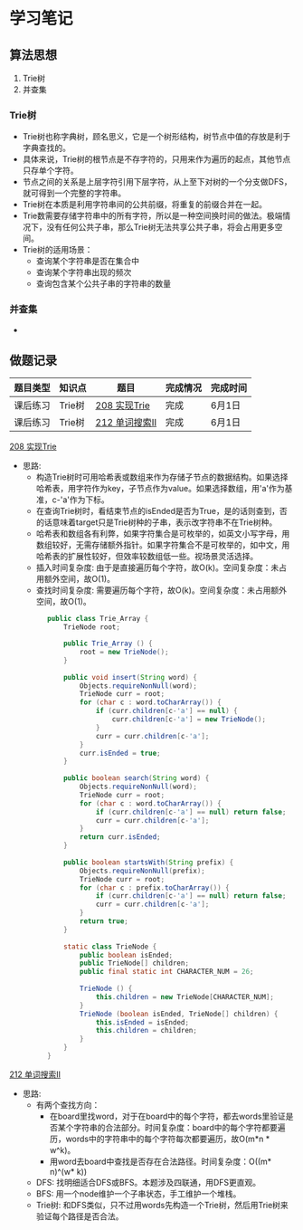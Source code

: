 #  学习笔记
##  算法思想
1. Trie树
2. 并查集

###  Trie树
 - Trie树也称字典树，顾名思义，它是一个树形结构，树节点中值的存放是利于字典查找的。  
 - 具体来说，Trie树的根节点是不存字符的，只用来作为遍历的起点，其他节点只存单个字符。  
 - 节点之间的关系是上层字符引用下层字符，从上至下对树的一个分支做DFS，就可得到一个完整的字符串。  
 - Trie树在本质是利用字符串间的公共前缀，将重复的前缀合并在一起。  
 - Trie数需要存储字符串中的所有字符，所以是一种空间换时间的做法。极端情况下，没有任何公共子串，那么Trie树无法共享公共子串，将会占用更多空间。  
 - Trie树的适用场景：
    - 查询某个字符串是否在集合中  
    - 查询某个字符串出现的频次  
    - 查询包含某个公共子串的字符串的数量  
    
###  并查集
 -  


## 做题记录
|题目类型|知识点|题目   |完成情况|完成时间|
|-------|-----|---|-------|------|
|课后练习|Trie树|[208 实现Trie](https://leetcode-cn.com/problems/implement-trie-prefix-tree/)|完成|6月1日|
|课后练习|Trie树|[212 单词搜索II](https://leetcode-cn.com/problems/word-search-ii/)|完成|6月1日|

[208 实现Trie](https://leetcode-cn.com/problems/implement-trie-prefix-tree/)
- 思路:
    - 构造Trie树时可用哈希表或数组来作为存储子节点的数据结构。如果选择哈希表，用字符作为key，子节点作为value。如果选择数组，用'a'作为基准，c-'a'作为下标。  
    - 在查询Trie树时，看结束节点的isEnded是否为True，是的话则查到，否的话意味着target只是Trie树种的子串，表示改字符串不在Trie树种。  
    - 哈希表和数组各有利弊，如果字符集合是可枚举的，如英文小写字母，用数组较好，无需存储额外指针。如果字符集合不是可枚举的，如中文，用哈希表的扩展性较好，但效率较数组低一些。视场景灵活选择。  
    - 插入时间复杂度: 由于是直接遍历每个字符，故O(k)。空间复杂度：未占用额外空间，故O(1)。  
    - 查找时间复杂度: 需要遍历每个字符，故O(k)。空间复杂度：未占用额外空间，故O(1)。  
    ```java
          public class Trie_Array {
              TrieNode root;
  
              public Trie_Array () {
                  root = new TrieNode();
              }
          
              public void insert(String word) {
                  Objects.requireNonNull(word);
                  TrieNode curr = root;
                  for (char c : word.toCharArray()) {
                      if (curr.children[c-'a'] == null) {
                          curr.children[c-'a'] = new TrieNode();
                      }
                      curr = curr.children[c-'a'];
                  }
                  curr.isEnded = true;
              }
          
              public boolean search(String word) {
                  Objects.requireNonNull(word);
                  TrieNode curr = root;
                  for (char c : word.toCharArray()) {
                      if (curr.children[c-'a'] == null) return false;
                      curr = curr.children[c-'a'];
                  }
                  return curr.isEnded;
              }
          
              public boolean startsWith(String prefix) {
                  Objects.requireNonNull(prefix);
                  TrieNode curr = root;
                  for (char c : prefix.toCharArray()) {
                      if (curr.children[c-'a'] == null) return false;
                      curr = curr.children[c-'a'];
                  }
                  return true;
              }
          
              static class TrieNode {
                  public boolean isEnded;
                  public TrieNode[] children;
                  public final static int CHARACTER_NUM = 26;
          
                  TrieNode () {
                      this.children = new TrieNode[CHARACTER_NUM];
                  }
                  TrieNode (boolean isEnded, TrieNode[] children) {
                      this.isEnded = isEnded;
                      this.children = children;
                  }
              }
          } 
    ```
    
[212 单词搜索II](https://leetcode-cn.com/problems/word-search-ii/)
- 思路:
    - 有两个查找方向：
        - 在board里找word，对于在board中的每个字符，都去words里验证是否某个字符串的合法部分。时间复杂度：board中的每个字符都要遍历，words中的字符串中的每个字符每次都要遍历，故O(m*n * w^k)。
        - 用word去board中查找是否存在合法路径。时间复杂度：O((m* n)^(w* k))
    - DFS: 找明细适合DFS或BFS。本题涉及四联通，用DFS更直观。
    - BFS: 用一个node维护一个子串状态，手工维护一个堆栈。  
    - Trie树: 和DFS类似，只不过用words先构造一个Trie树，然后用Trie树来验证每个路径是否合法。  
    ```java
          
    ```